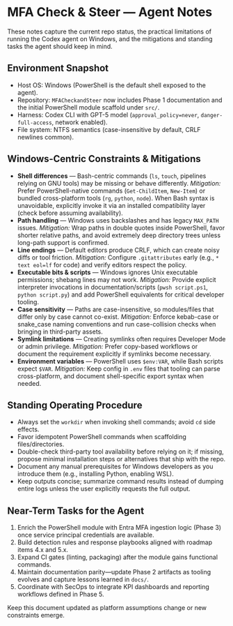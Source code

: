 # MFA Check & Steer — Agent Notes

These notes capture the current repo status, the practical limitations of running the Codex agent on Windows, and the mitigations and standing tasks the agent should keep in mind.

## Environment Snapshot
- Host OS: Windows (PowerShell is the default shell exposed to the agent).
- Repository: `MFACheckandSteer` now includes Phase 1 documentation and the initial PowerShell module scaffold under `src/`.
- Harness: Codex CLI with GPT-5 model (`approval_policy=never`, `danger-full-access`, network enabled).
- File system: NTFS semantics (case-insensitive by default, CRLF newlines common).

## Windows-Centric Constraints & Mitigations
- **Shell differences** — Bash-centric commands (`ls`, `touch`, pipelines relying on GNU tools) may be missing or behave differently. *Mitigation:* Prefer PowerShell-native commands (`Get-ChildItem`, `New-Item`) or bundled cross-platform tools (`rg`, `python`, `node`). When Bash syntax is unavoidable, explicitly invoke it via an installed compatibility layer (check before assuming availability).
- **Path handling** — Windows uses backslashes and has legacy `MAX_PATH` issues. *Mitigation:* Wrap paths in double quotes inside PowerShell, favor shorter relative paths, and avoid extremely deep directory trees unless long-path support is confirmed.
- **Line endings** — Default editors produce CRLF, which can create noisy diffs or tool friction. *Mitigation:* Configure `.gitattributes` early (e.g., `* text eol=lf` for code) and verify editors respect the policy.
- **Executable bits & scripts** — Windows ignores Unix executable permissions; shebang lines may not work. *Mitigation:* Provide explicit interpreter invocations in documentation/scripts (`pwsh script.ps1`, `python script.py`) and add PowerShell equivalents for critical developer tooling.
- **Case sensitivity** — Paths are case-insensitive, so modules/files that differ only by case cannot co-exist. *Mitigation:* Enforce kebab-case or snake_case naming conventions and run case-collision checks when bringing in third-party assets.
- **Symlink limitations** — Creating symlinks often requires Developer Mode or admin privilege. *Mitigation:* Prefer copy-based workflows or document the requirement explicitly if symlinks become necessary.
- **Environment variables** — PowerShell uses `$env:VAR`, while Bash scripts expect `$VAR`. *Mitigation:* Keep config in `.env` files that tooling can parse cross-platform, and document shell-specific export syntax when needed.

## Standing Operating Procedure
- Always set the `workdir` when invoking shell commands; avoid `cd` side effects.
- Favor idempotent PowerShell commands when scaffolding files/directories.
- Double-check third-party tool availability before relying on it; if missing, propose minimal installation steps or alternatives that ship with the repo.
- Document any manual prerequisites for Windows developers as you introduce them (e.g., installing Python, enabling WSL).
- Keep outputs concise; summarize command results instead of dumping entire logs unless the user explicitly requests the full output.

## Near-Term Tasks for the Agent
1. Enrich the PowerShell module with Entra MFA ingestion logic (Phase 3) once service principal credentials are available.
2. Build detection rules and response playbooks aligned with roadmap items 4.x and 5.x.
3. Expand CI gates (linting, packaging) after the module gains functional commands.
4. Maintain documentation parity—update Phase 2 artifacts as tooling evolves and capture lessons learned in `docs/`.
5. Coordinate with SecOps to integrate KPI dashboards and reporting workflows defined in Phase 5.

Keep this document updated as platform assumptions change or new constraints emerge.
